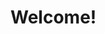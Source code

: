 # Welcome!

<!--## whoami

Hi! My name is Andrii Skorokhod, glad to see you viewing my profile) Here is list of my projects:

1. **[Pyatnashki](https://github.com/MacGregory-is-codding/Pyatnashki)**
    * Language: C++
    * Info: Console game Pyatnashki ([rules](https://ru.wikipedia.org/wiki/%D0%98%D0%B3%D1%80%D0%B0_%D0%B2_15)). Made it on order

2. **[AdultMultsURLS](https://github.com/MacGregory-is-codding/AdultMultURLS)**
    * Language: Python
    * Info: Webscraper that takes actual mirrors for AdultMult, open first one in browser and saves every mirror as a shortcut on Desktop

3. **[ZhabaGetter](https://github.com/MacGregory-is-codding/ZhabaGetter)**
    * Language: Ring
    * Info: GUI (Qt lib) app that gets random frog/toad from unsplash api. I just wanted to try Ring and MVC pattern


4. **[RGBat](https://github.com/MacGregory-is-codding/RGBat)**
    * Language: Batch
    * Info: Just simple bat garland ._.

5. **[DeliveryFood](https://github.com/MacGregory-is-codding/GloacademyWorkshopDeliveryFood)**
    * Language: html/css/js
    * Info: GloAcademy workshop

-->


<!--##
## Top Langs in my profile:


![Top Langs](https://github-readme-stats.vercel.app/api/top-langs/?username=MacGregory-is-codding&theme=tokyonight)

<!--
**MacGregory-is-codding/MacGregory-is-codding** is a ✨ _special_ ✨ repository because its `README.md` (this file) appears on your GitHub profile.

Here are some ideas to get you started:

- 🔭 I’m currently working on ...
- 🌱 I’m curently learning ...
- 👯 I’m looking to collaborate on ...
- 🤔 I’m looking for help with ...
- 💬 Ask me about ...
- 📫 How to reach me: ...
- 😄 Pronouns: ...
- ⚡ Fun fact: ...
-->
